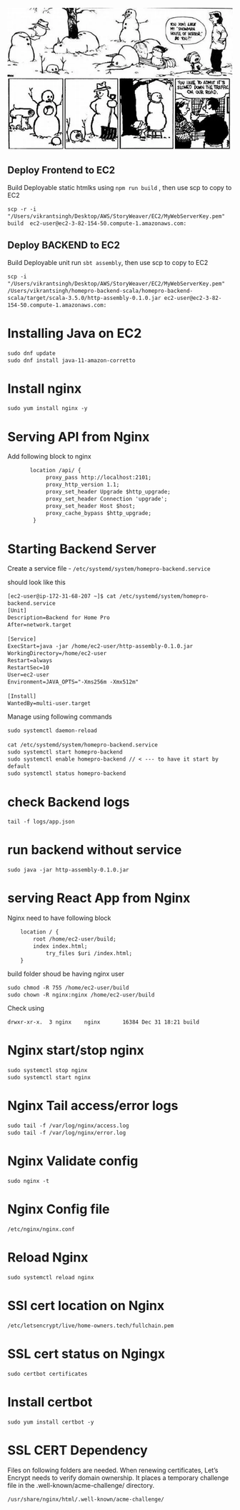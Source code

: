 ![Work of art](./img/snowman_house_of_horror_01.webp)
## Deploy Frontend to EC2

Build Deployable static htmlks using `npm run build` , then use scp to copy to EC2

```
scp -r -i "/Users/vikrantsingh/Desktop/AWS/StoryWeaver/EC2/MyWebServerKey.pem" build  ec2-user@ec2-3-82-154-50.compute-1.amazonaws.com:
```


## Deploy BACKEND to EC2

Build Deployable unit run `sbt assembly`, then use scp to copy to EC2

```
scp -i "/Users/vikrantsingh/Desktop/AWS/StoryWeaver/EC2/MyWebServerKey.pem" /Users/vikrantsingh/homepro-backend-scala/homepro-backend-scala/target/scala-3.5.0/http-assembly-0.1.0.jar ec2-user@ec2-3-82-154-50.compute-1.amazonaws.com:
```

# Installing Java on EC2 

```
sudo dnf update
sudo dnf install java-11-amazon-corretto
```
# Install nginx
```
sudo yum install nginx -y
```

# Serving API from Nginx

Add following block to nginx

```
       location /api/ {
            proxy_pass http://localhost:2101;
            proxy_http_version 1.1;
            proxy_set_header Upgrade $http_upgrade;
            proxy_set_header Connection 'upgrade';
            proxy_set_header Host $host;
            proxy_cache_bypass $http_upgrade;
        }
```

# Starting Backend Server

Create a service file - `/etc/systemd/system/homepro-backend.service` 

should look like this 

```
[ec2-user@ip-172-31-68-207 ~]$ cat /etc/systemd/system/homepro-backend.service
[Unit]
Description=Backend for Home Pro
After=network.target

[Service]
ExecStart=java -jar /home/ec2-user/http-assembly-0.1.0.jar
WorkingDirectory=/home/ec2-user
Restart=always
RestartSec=10
User=ec2-user
Environment=JAVA_OPTS="-Xms256m -Xmx512m"

[Install]
WantedBy=multi-user.target
```

Manage using following commands

```
sudo systemctl daemon-reload

cat /etc/systemd/system/homepro-backend.service
sudo systemctl start homepro-backend
sudo systemctl enable homepro-backend // < --- to have it start by default
sudo systemctl status homepro-backend
```
# check Backend logs

```
tail -f logs/app.json
```

# run backend without service

```
sudo java -jar http-assembly-0.1.0.jar
```

# serving React App from Nginx

Nginx need to have following block
```
	location / {
	    root /home/ec2-user/build;
	    index index.html;
            try_files $uri /index.html;
    }
```    

build folder shoud be having nginx user

```
sudo chmod -R 755 /home/ec2-user/build
sudo chown -R nginx:nginx /home/ec2-user/build
```
Check using 

```
drwxr-xr-x.  3 nginx    nginx       16384 Dec 31 18:21 build
```
# Nginx start/stop nginx 

```
sudo systemctl stop nginx
sudo systemctl start nginx
```

# Nginx  Tail access/error logs

```
sudo tail -f /var/log/nginx/access.log
sudo tail -f /var/log/nginx/error.log
```

# Nginx  Validate config

```
sudo nginx -t
```

# Nginx Config file

```
/etc/nginx/nginx.conf
```

# Reload Nginx

```
sudo systemctl reload nginx
```

# SSl cert location on Nginx

```
/etc/letsencrypt/live/home-owners.tech/fullchain.pem
```
# SSL cert status on Ngingx

```
sudo certbot certificates
```

# Install certbot
```
sudo yum install certbot -y
```

# SSL CERT Dependency
Files on following folders are needed. When renewing certificates, Let’s Encrypt needs to verify domain ownership.
It places a temporary challenge file in the .well-known/acme-challenge/ directory.

```
/usr/share/nginx/html/.well-known/acme-challenge/
```


